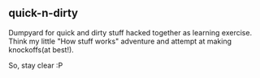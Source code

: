 ## quick-n-dirty


Dumpyard for quick and dirty stuff hacked together as learning exercise. Think my little "How stuff works" adventure and attempt at making knockoffs(at best!).

So, stay clear :P
